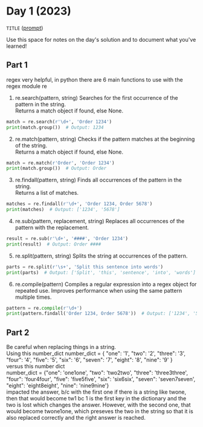 # Day 1 (2023)

`TITLE` ([prompt](https://adventofcode.com/2023/day/1))

Use this space for notes on the day's solution and to document what you've learned!

## Part 1
regex very helpful, in python there are 6 main functions to use with the regex module re 
1. re.search(pattern, string)
Searches for the first occurrence of the pattern in the string.  
Returns a match object if found, else None.  
```python
match = re.search(r'\d+', 'Order 1234')  
print(match.group())  # Output: 1234
```
2. re.match(pattern, string)
Checks if the pattern matches at the beginning of the string.  
Returns a match object if found, else None.  
```python
match = re.match(r'Order', 'Order 1234')  
print(match.group())  # Output: Order
```
3. re.findall(pattern, string)
Finds all occurrences of the pattern in the string.  
Returns a list of matches.  
```python
matches = re.findall(r'\d+', 'Order 1234, Order 5678')  
print(matches)  # Output: ['1234', '5678']
```
4. re.sub(pattern, replacement, string)
Replaces all occurrences of the pattern with the replacement.  
```python  
result = re.sub(r'\d+', '####', 'Order 1234')  
print(result)  # Output: Order ####
```
5. re.split(pattern, string)
Splits the string at occurrences of the pattern.  
```python
parts = re.split(r'\s+', 'Split this sentence into words')  
print(parts)  # Output: ['Split', 'this', 'sentence', 'into', 'words']  
```
6. re.compile(pattern)
Compiles a regular expression into a regex object for repeated use.
Improves performance when using the same pattern multiple times.  
```python
pattern = re.compile(r'\d+')  
print(pattern.findall('Order 1234, Order 5678'))  # Output: ['1234', '5678']
```
## Part 2
Be careful when replacing things in a string.  
Using this number_dict 
number_dict = {
        "one": '1', "two": '2', "three": '3', "four": '4', 
        "five": '5', "six": '6', "seven": '7', "eight": '8', "nine": '9'
}  
versus this number dict  
number_dict = {"one": 'one1one', "two": 'two2two', "three": 'three3three', "four": 'four4four', "five": 'five5five', 
                    "six": 'six6six', "seven": 'seven7seven', "eight": 'eight8eight', "nine": 'nine9nine'}  
impacted the answer, b/c with the first one if there is a string like twone, then that would become tw1 bc 1 is the first key in the dictionary and the two is lost which changes the answer. However, with the second one, that would become twone1one, which preseves the two in the string so that it is also replaced correctly and the right answer is reached. 


